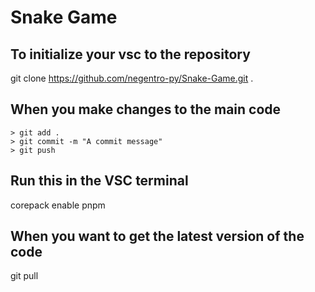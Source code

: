 # Snake Game
## To initialize your vsc to the repository
git clone https://github.com/negentro-py/Snake-Game.git .

## When you make changes to the main code
```
> git add .
> git commit -m "A commit message"
> git push 
```

## Run this in the VSC terminal 
corepack enable pnpm

## When you want to get the latest version of the code
git pull